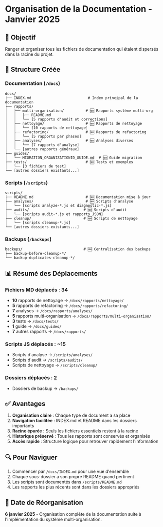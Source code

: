 # Organisation de la Documentation - Janvier 2025

## 🎯 Objectif

Ranger et organiser tous les fichiers de documentation qui étaient dispersés dans la racine du projet.

## 📁 Structure Créée

### Documentation (`/docs`)

```
docs/
├── INDEX.md                          # Index principal de la documentation
├── rapports/
│   ├── multi-organisation/          # 🆕 Rapports système multi-org
│   │   ├── README.md
│   │   └── [5 rapports d'audit et corrections]
│   ├── nettoyage/                   # 🆕 Rapports de nettoyage
│   │   └── [10 rapports de nettoyage]
│   ├── refactoring/                 # 🆕 Rapports de refactoring
│   │   └── [5 rapports par phases]
│   ├── analyses/                    # 🆕 Analyses diverses
│   │   └── [7 rapports d'analyse]
│   └── [autres rapports généraux]
├── guides/
│   └── MIGRATION_ORGANIZATIONID_GUIDE.md  # 🆕 Guide migration
├── tests/                           # 🆕 Tests et exemples
│   └── [3 fichiers de test]
└── [autres dossiers existants...]
```

### Scripts (`/scripts`)

```
scripts/
├── README.md                        # 🆕 Documentation mise à jour
├── analyses/                        # 🆕 Scripts d'analyse
│   └── [scripts analyze-*.js et diagnostic-*.js]
├── audits/                         # 🆕 Scripts d'audit
│   └── [scripts audit-*.js et rapports JSON]
├── cleanup/                        # 🆕 Scripts de nettoyage
│   └── [scripts cleanup-*.js]
└── [autres dossiers existants...]
```

### Backups (`/backups`)

```
backups/                            # 🆕 Centralisation des backups
├── backup-before-cleanup-*/
└── backup-duplicates-cleanup-*/
```

## 📊 Résumé des Déplacements

### Fichiers MD déplacés : 34
- **10** rapports de nettoyage → `/docs/rapports/nettoyage/`
- **5** rapports de refactoring → `/docs/rapports/refactoring/`
- **7** analyses → `/docs/rapports/analyses/`
- **5** rapports multi-organisation → `/docs/rapports/multi-organisation/`
- **3** tests → `/docs/tests/`
- **1** guide → `/docs/guides/`
- **7** autres rapports → `/docs/rapports/`

### Scripts JS déplacés : ~15
- Scripts d'analyse → `/scripts/analyses/`
- Scripts d'audit → `/scripts/audits/`
- Scripts de nettoyage → `/scripts/cleanup/`

### Dossiers déplacés : 2
- Dossiers de backup → `/backups/`

## ✅ Avantages

1. **Organisation claire** : Chaque type de document a sa place
2. **Navigation facilitée** : INDEX.md et README dans les dossiers importants
3. **Racine épurée** : Seuls les fichiers essentiels restent à la racine
4. **Historique préservé** : Tous les rapports sont conservés et organisés
5. **Accès rapide** : Structure logique pour retrouver rapidement l'information

## 🔍 Pour Naviguer

1. Commencer par `/docs/INDEX.md` pour une vue d'ensemble
2. Chaque sous-dossier a son propre README quand pertinent
3. Les scripts sont documentés dans `/scripts/README.md`
4. Les rapports les plus récents sont dans les dossiers appropriés

## 📅 Date de Réorganisation

**6 janvier 2025** - Organisation complète de la documentation suite à l'implémentation du système multi-organisation.
